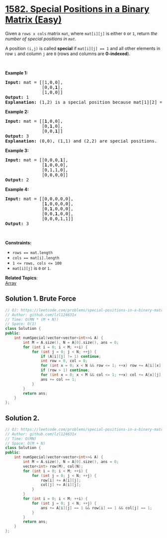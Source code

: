 # [1582. Special Positions in a Binary Matrix (Easy)](https://leetcode.com/problems/special-positions-in-a-binary-matrix/)

<p>Given a&nbsp;<code>rows x cols</code>&nbsp;matrix&nbsp;<code>mat</code>,&nbsp;where <code>mat[i][j]</code> is either <code>0</code> or <code>1</code>,&nbsp;return <em>the number of special positions in <code>mat</code>.</em></p>

<p>A position <code>(i,j)</code> is called <strong>special</strong>&nbsp;if&nbsp;<code>mat[i][j] == 1</code> and all other elements in row <code>i</code>&nbsp;and column <code>j</code>&nbsp;are <code>0</code> (rows and columns are <strong>0-indexed</strong>).</p>

<p>&nbsp;</p>
<p><strong>Example 1:</strong></p>

<pre><strong>Input:</strong> mat = [[1,0,0],
&nbsp;             [0,0,<strong>1</strong>],
&nbsp;             [1,0,0]]
<strong>Output:</strong> 1
<strong>Explanation:</strong> (1,2) is a special position because mat[1][2] == 1 and all other elements in row 1 and column 2 are 0.
</pre>

<p><strong>Example 2:</strong></p>

<pre><strong>Input:</strong> mat = [[<strong>1</strong>,0,0],
&nbsp;             [0,<strong>1</strong>,0],
&nbsp;             [0,0,<strong>1</strong>]]
<strong>Output:</strong> 3
<strong>Explanation:</strong> (0,0), (1,1) and (2,2) are special positions. 
</pre>

<p><strong>Example 3:</strong></p>

<pre><strong>Input:</strong> mat = [[0,0,0,<strong>1</strong>],
&nbsp;             [<strong>1</strong>,0,0,0],
&nbsp;             [0,1,1,0],
&nbsp;             [0,0,0,0]]
<strong>Output:</strong> 2
</pre>

<p><strong>Example 4:</strong></p>

<pre><strong>Input:</strong> mat = [[0,0,0,0,0],
&nbsp;             [<strong>1</strong>,0,0,0,0],
&nbsp;             [0,<strong>1</strong>,0,0,0],
&nbsp;             [0,0,<strong>1</strong>,0,0],
&nbsp;             [0,0,0,1,1]]
<strong>Output:</strong> 3
</pre>

<p>&nbsp;</p>
<p><strong>Constraints:</strong></p>

<ul>
	<li><code>rows == mat.length</code></li>
	<li><code>cols == mat[i].length</code></li>
	<li><code>1 &lt;= rows, cols &lt;= 100</code></li>
	<li><code>mat[i][j]</code> is <code>0</code> or <code>1</code>.</li>
</ul>


**Related Topics**:  
[Array](https://leetcode.com/tag/array/)

## Solution 1. Brute Force

```cpp
// OJ: https://leetcode.com/problems/special-positions-in-a-binary-matrix/
// Author: github.com/lzl124631x
// Time: O(MN * (M + N))
// Space: O(1)
class Solution {
public:
    int numSpecial(vector<vector<int>>& A) {
        int M = A.size(), N = A[0].size(), ans = 0;
        for (int i = 0; i < M; ++i) {
            for (int j = 0; j < N; ++j) {
                if (A[i][j] != 1) continue;
                int row = 0, col = 0;
                for (int x = 0; x < N && row <= 1; ++x) row += A[i][x];
                if (row > 1) continue;
                for (int x = 0; x < M && col <= 1; ++x) col += A[x][j];
                ans += col == 1;
            }
        }
        return ans;
    }
};
```

## Solution 2.

```cpp
// OJ: https://leetcode.com/problems/special-positions-in-a-binary-matrix/
// Author: github.com/lzl124631x
// Time: O(MN)
// Space: O(M + N)
class Solution {
public:
    int numSpecial(vector<vector<int>>& A) {
        int M = A.size(), N = A[0].size(), ans = 0;
        vector<int> row(M), col(N);
        for (int i = 0; i < M; ++i) {
            for (int j = 0; j < N; ++j) {
                row[i] += A[i][j];
                col[j] += A[i][j];
            }
        }
        for (int i = 0; i < M; ++i) {
            for (int j = 0; j < N; ++j) {
                ans += A[i][j] == 1 && row[i] == 1 && col[j] == 1;
            }
        }
        return ans;
    }
};
```